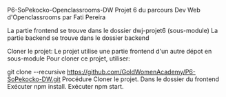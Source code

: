 P6-SoPekocko-Openclassrooms-DW
Projet 6 du parcours Dev Web d'Openclassrooms par Fati Pereira

La partie frontend se trouve dans le dossier dwj-projet6 (sous-module) La partie backend se trouve dans le dossier backend

Cloner le projet:
Le projet utilise une partie frontend d'un autre dépot en sous-module Pour cloner ce projet, utiliser:

git clone --recursive https://github.com/GoldWomenAcademy/P6-SoPekocko-DW.git
Procédure
Cloner le projet.
Dans le dossier du frontend
Exécuter npm install.
Exécuter npm start.
